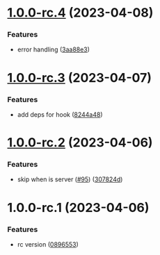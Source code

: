 # [1.0.0-rc.4](https://github.com/jyunhanlin/react-until-interactive/compare/v1.0.0-rc.3...v1.0.0-rc.4) (2023-04-08)


### Features

* error handling ([3aa88e3](https://github.com/jyunhanlin/react-until-interactive/commit/3aa88e3c1e1d6f065f2d786a5e03e59ef9cccdc8))

# [1.0.0-rc.3](https://github.com/jyunhanlin/react-until-interactive/compare/v1.0.0-rc.2...v1.0.0-rc.3) (2023-04-07)


### Features

* add deps for hook ([8244a48](https://github.com/jyunhanlin/react-until-interactive/commit/8244a481cefa0bf32e55720f9beb55bba7f2ce61))

# [1.0.0-rc.2](https://github.com/jyunhanlin/react-until-interactive/compare/v1.0.0-rc.1...v1.0.0-rc.2) (2023-04-06)


### Features

* skip when is server ([#95](https://github.com/jyunhanlin/react-until-interactive/issues/95)) ([307824d](https://github.com/jyunhanlin/react-until-interactive/commit/307824dde6b9edf6e73c46c8944dc95d03eb647e))

# 1.0.0-rc.1 (2023-04-06)


### Features

* rc version ([0896553](https://github.com/jyunhanlin/react-until-interactive/commit/089655322120baa27d279c158fd0fc65a3f5c6ad))
